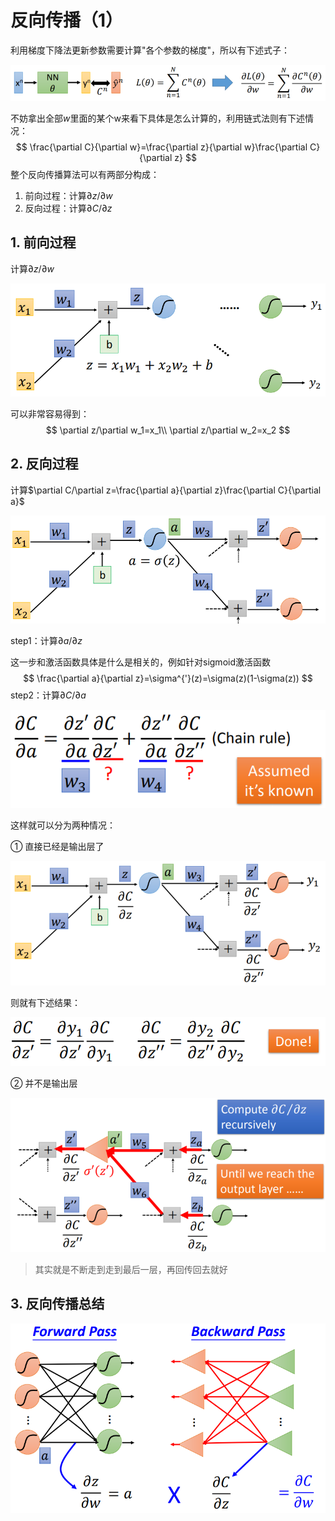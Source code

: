 # 反向传播（1）

利用梯度下降法更新参数需要计算"各个参数的梯度"，所以有下述式子：

![](png/a1.png)

不妨拿出全部$w$里面的某个w来看下具体是怎么计算的，利用链式法则有下述情况：
$$
\frac{\partial C}{\partial w}=\frac{\partial z}{\partial w}\frac{\partial C}{\partial z}
$$
整个反向传播算法可以有两部分构成：

1. 前向过程：计算$\partial z/\partial w$
2. 反向过程：计算$\partial C/\partial z$

## 1. 前向过程

计算$\partial z/\partial w$

![](png/a2.png)

可以非常容易得到：
$$
\partial z/\partial w_1=x_1\\
\partial z/\partial w_2=x_2
$$

## 2. 反向过程

计算$\partial C/\partial z=\frac{\partial a}{\partial z}\frac{\partial C}{\partial a}$

![](png/a3.png)

step1：计算$\partial a/\partial z$

这一步和激活函数具体是什么是相关的，例如针对sigmoid激活函数
$$
\frac{\partial a}{\partial z}=\sigma^{'}(z)=\sigma(z)(1-\sigma(z))
$$
step2：计算$\partial C/\partial a$

![](png/a4.png)

这样就可以分为两种情况：

① 直接已经是输出层了

![](png/a5.png)

则就有下述结果：

![](png/a6.png)

② 并不是输出层

![](png/a7.png)

> 其实就是不断走到走到最后一层，再回传回去就好

## 3. 反向传播总结

![](png/a8.png)

